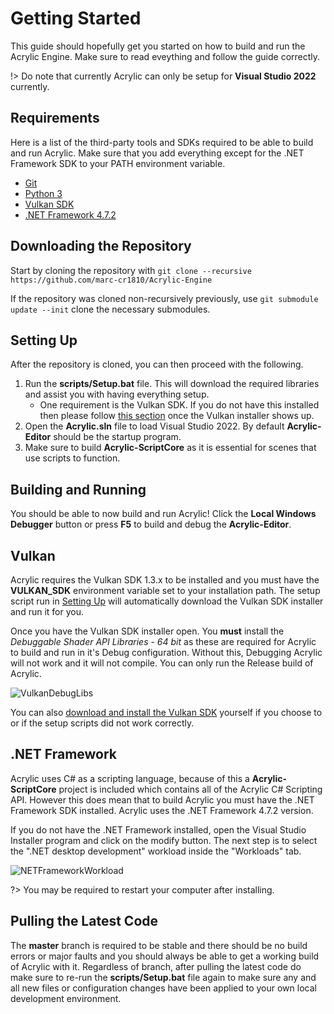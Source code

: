# Getting Started

This guide should hopefully get you started on how to build and run the Acrylic Engine. Make sure to read eveything and follow the guide correctly.

!> Do note that currently Acrylic can only be setup for **Visual Studio 2022** currently.

## Requirements

Here is a list of the third-party tools and SDKs required to be able to build and run Acrylic.
Make sure that you add everything except for the .NET Framework SDK to your PATH environment variable.
 - [Git](https://git-scm.com/downloads)
 - [Python 3](https://www.python.org/downloads/)
 - [Vulkan SDK](#vulkan)
 - [.NET Framework 4.7.2](#net-framework)

## Downloading the Repository

Start by cloning the repository with `git clone --recursive https://github.com/marc-cr1810/Acrylic-Engine`

If the repository was cloned non-recursively previously, use `git submodule update --init` clone the necessary submodules.

## Setting Up

After the repository is cloned, you can then proceed with the following.
 1. Run the **scripts/Setup.bat** file. This will download the required libraries and assist you with having everything setup.
    * One requirement is the Vulkan SDK. If you do not have this installed then please follow [this section](#vulkan) once the Vulkan installer shows up.
 2. Open the **Acrylic.sln** file to load Visual Studio 2022. By default **Acrylic-Editor** should be the startup program.
 3. Make sure to build **Acrylic-ScriptCore** as it is essential for scenes that use scripts to function.

## Building and Running

You should be able to now build and run Acrylic! Click the **Local Windows Debugger** button or press **F5** to build and debug the **Acrylic-Editor**.

## Vulkan

Acrylic requires the Vulkan SDK 1.3.x to be installed and you must have the **VULKAN_SDK** environment variable set to your installation path.
The setup script run in [Setting Up](#setting-up) will automatically download the Vulkan SDK installer and run it for you.

Once you have the Vulkan SDK installer open. You **must** install the *Debuggable Shader API Libraries - 64 bit* as these are required for Acrylic to build and run in it's Debug configuration. Without this, Debugging Acrylic will not work and it will not compile. You can only run the Release build of Acrylic.

![VulkanDebugLibs](/Images/VulkanDebugLibs.jpg)

You can also [download and install the Vulkan SDK](https://vulkan.lunarg.com/sdk/home) yourself if you choose to or if the setup scripts did not work correctly.

## .NET Framework

Acrylic uses C# as a scripting language, because of this a **Acrylic-ScriptCore** project is included which contains all of the Acrylic C# Scripting API. However this does mean that to build Acrylic you must have the .NET Framework SDK installed. Acrylic uses the .NET Framework 4.7.2 version.

If you do not have the .NET Framework installed, open the Visual Studio Installer program and click on the modify button. The next step is to select the ".NET desktop development" workload inside the "Workloads" tab.

![NETFrameworkWorkload](/Images/NETFrameworkWorkload.jpg)

?> You may be required to restart your computer after installing.

## Pulling the Latest Code

The **master** branch is required to be stable and there should be no build errors or major faults and you should always be able to get a working build of Acrylic with it. Regardless of branch, after pulling the latest code do make sure to re-run the **scripts/Setup.bat** file again to make sure any and all new files or configuration changes have been applied to your own local development environment.